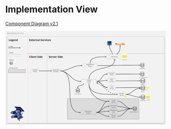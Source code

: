 # Implementation View

[Component Diagram v2.1](https://miro.com/app/board/o9J_ldsCOKg=/?moveToWidget=3074457352019930466&cot=12)

![Component-Diagram-v2.1](./Images/Architecture/Component-Diagram-v2.1.PNG)

